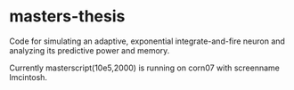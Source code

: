 masters-thesis
==============

Code for simulating an adaptive, exponential integrate-and-fire neuron and analyzing its predictive power and memory.

Currently masterscript(10e5,2000) is running on corn07 with screenname lmcintosh.
